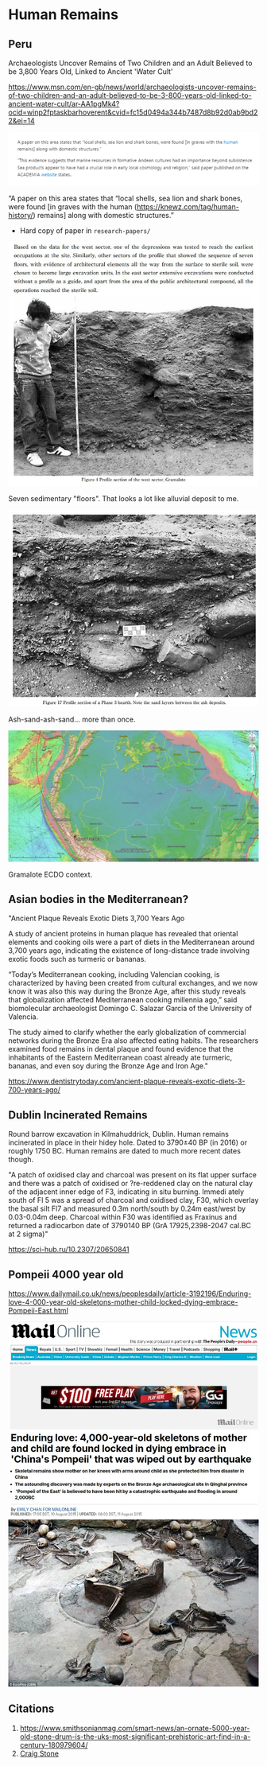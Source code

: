 # Human Remains

## Peru

Archaeologists Uncover Remains of Two Children and an Adult Believed to be 3,800 Years Old, Linked to Ancient 'Water Cult'

https://www.msn.com/en-gb/news/world/archaeologists-uncover-remains-of-two-children-and-an-adult-believed-to-be-3-800-years-old-linked-to-ancient-water-cult/ar-AA1pgMk4?ocid=winp2fptaskbarhoverent&cvid=fc15d0494a344b7487d8b92d0ab9bd22&ei=14

![peru remains](img/peru-remains.jpg "peru remains")

“A paper on this area states that “local shells, sea lion and shark bones, were found [in graves with the human (https://knewz.com/tag/human-history/) remains] along with domestic structures.”
- Hard copy of paper in `research-papers/`

![peru sediment](img/peru-sediment.jpg "peru sediment")

Seven sedimentary "floors". That looks a lot like alluvial deposit to me.

![peru sediment](img/peru-sediment2.jpg "peru sediment")

Ash-sand-ash-sand... more than once.

![gramalote](img/gramalote.jpg "gramalote")

Gramalote ECDO context.

## Asian bodies in the Mediterranean?

"Ancient Plaque Reveals Exotic Diets 3,700 Years Ago 

A study of ancient proteins in human plaque has revealed that oriental elements and cooking oils were a part of diets in the Mediterranean around 3,700 years ago, indicating the existence of long-distance trade involving exotic foods such as turmeric or bananas.

“Today’s Mediterranean cooking, including Valencian cooking, is characterized by having been created from cultural exchanges, and we now know it was also this way during the Bronze Age, after this study reveals that globalization affected Mediterranean cooking millennia ago,” said biomolecular archaeologist Domingo C. Salazar Garcia of the University of Valencia.

The study aimed to clarify whether the early globalization of commercial networks during the Bronze Era also affected eating habits. The researchers examined food remains in dental plaque and found evidence that the inhabitants of the Eastern Mediterranean coast already ate turmeric, bananas, and even soy during the Bronze Age and Iron Age."

https://www.dentistrytoday.com/ancient-plaque-reveals-exotic-diets-3-700-years-ago/

## Dublin Incinerated Remains

Round barrow excavation in Kilmahuddrick, Dublin. Human remains incinerated in place in their hidey hole. Dated to 3790±40 BP (in 2016) or roughly 1750 BC. Human remains are dated to much more recent dates though.

"A patch of oxidised clay and charcoal was present on its flat upper surface and there was a patch of oxidised or ?re-reddened clay on the natural clay of the adjacent inner edge of F3, indicating in situ burning. Immedi ately south of Fl 5 was a spread of charcoal and oxidised clay, F30, which overlay the basal silt Fl7 and measured 0.3m north/south by 0.24m east/west by 0.03-0.04m deep. Charcoal within F30 was identified as Fraxinus and returned a radiocarbon date of 3790140 BP (GrA 17925,2398-2047 cal.BC at 2 sigma)"
 
https://sci-hub.ru/10.2307/20650841

## Pompeii 4000 year old

https://www.dailymail.co.uk/news/peoplesdaily/article-3192196/Enduring-love-4-000-year-old-skeletons-mother-child-locked-dying-embrace-Pompeii-East.html

![](img/pompeii1.jpg)
![](img/pompeii2.jpg)

## Citations

1. https://www.smithsonianmag.com/smart-news/an-ornate-5000-year-old-stone-drum-is-the-uks-most-significant-prehistoric-art-find-in-a-century-180979604/
2. [Craig Stone](https://nobulart.com)